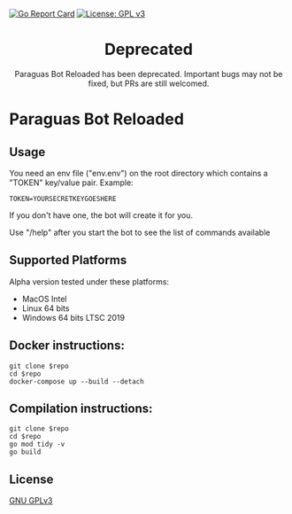 [![Go Report Card](https://goreportcard.com/badge/github.com/narvikd/paragueroreloaded)](https://goreportcard.com/report/github.com/narvikd/paragueroreloaded)  [![License: GPL v3](https://img.shields.io/badge/License-GPLv3-blue.svg)](https://www.gnu.org/licenses/gpl-3.0)

<h1 align="center">Deprecated</h1>
<p align="center">
Paraguas Bot Reloaded has been deprecated. Important bugs may not be fixed, but PRs are still welcomed.
</p>


# Paraguas Bot Reloaded

## Usage
You need an env file ("env.env") on the root directory which contains a "TOKEN" key/value pair.
Example:
```shell
TOKEN=YOURSECRETKEYGOESHERE
```
If you don't have one, the bot will create it for you.

Use "/help" after you start the bot to see the list of commands available

## Supported Platforms
Alpha version tested under these platforms:
* MacOS Intel
* Linux 64 bits
* Windows 64 bits LTSC 2019

## Docker instructions:
```shell
git clone $repo
cd $repo
docker-compose up --build --detach
```

## Compilation instructions:
```shell
git clone $repo
cd $repo
go mod tidy -v
go build
```

## License
[GNU GPLv3](https://www.gnu.org/licenses/gpl-3.0.en.html)